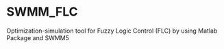 # SWMM_FLC
Optimization-simulation tool for Fuzzy Logic Control (FLC) by using Matlab Package and SWMM5
